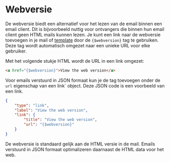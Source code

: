 # Webversie

De webversie biedt een alternatief voor het lezen van de email binnen een 
email client. Dit is bijvoorbeeld nuttig voor ontvangers die binnen hun 
email client geen HTML mails kunnen lezen. Je kunt een link naar de webversie 
toevoegen in je mail of [template](rest-templates) door de `{$webversion}` tag te gebruiken.
Deze tag wordt automatisch omgezet naar een unieke URL voor elke gebruiker.


Met het volgende stukje HTML wordt de URL in een link omgezet:

```html
<a href="{$webversion}">View the web version</a>
```

Voor emails verstuurd in JSON formaat kun je de tag toevoegen onder de 
`url` eigenschap van een link` object. Deze JSON code is een voorbeeld van 
een link.

```json
{
    "type": "link",
    "label": "View the web version",
    "link": {
        "title": "View the web version",
        "url": "{$webversion}"
    }
}
```

De webversie is standaard gelijk aan de HTML versie in de mail. Emails 
verstuurd in JSON formaat optimalizeren daarnaast de HTML data voor het web.
